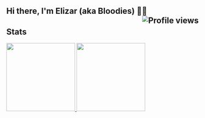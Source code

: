 <h2>
     Hi there, I'm Elizar (aka Bloodies) 👋🏻 <img align="right" src="https://gpvc.arturio.dev/Bloodies" alt="Profile views">
</h2>

## Stats
<div align="left">
  <a href="https://github.com/Bloodies">
    <img height="180em" src="https://github-readme-stats.vercel.app/api?username=Bloodies&show_icons=true&bg_color=-20,0D1117,002137&title_color=FFFFFF&text_color=FFFFFF&icon_color=79ff97&count_private=true&include_all_commits=true&disable_animations=false">
    <img height="180em" src="https://github-readme-stats.vercel.app/api/top-langs?username=Bloodies&show_icons=true&bg_color=20,002137,0D1117&title_color=FFFFFF&text_color=FFFFFF&icon_color=FFFFFF&layout=compact"/>
    <!--
    <img height="180em" src="https://github-readme-stats.vercel.app/api?username=Bloodies&show_icons=true&bg_color=0D1117&title_color=FFFFFF&text_color=FFFFFF&icon_color=FFFFFF&count_private=true&include_all_commits=true&disable_animations=false">
    <img height="180em" src="https://github-readme-stats.vercel.app/api/top-langs?username=Bloodies&show_icons=true&bg_color=0D1117&title_color=FFFFFF&text_color=FFFFFF&icon_color=FFFFFF&disable_animations=false&layout=compact"/>
    
    <img height="180em" src="https://github-readme-stats.vercel.app/api?username=Bloodies&show_icons=true&bg_color=19,21D4FD,B721FF&title_color=fff&text_color=fff&&icon_color=fff&count_private=true&include_all_commits=true&disable_animations=false&layout=compact">
    <img height="180em" src="https://github-readme-stats.vercel.app/api/top-langs?username=Bloodies&show_icons=true&bg_color=19,21D4FD,B721FF&title_color=fff&text_color=fff&icon_color=fff&layout=compact"/>
    -->
</div>


<!--
**Bloodies/Bloodies** is a ✨ _special_ ✨ repository because its `README.md` (this file) appears on your GitHub profile.

Here are some ideas to get you started:

- 🔭 I’m currently working on ...
- 🌱 I’m currently learning ...
- 👯 I’m looking to collaborate on ...
- 🤔 I’m looking for help with ...
- 💬 Ask me about ...
- 📫 How to reach me: ...
- 😄 Pronouns: ...
- ⚡ Fun fact: ...
-->
